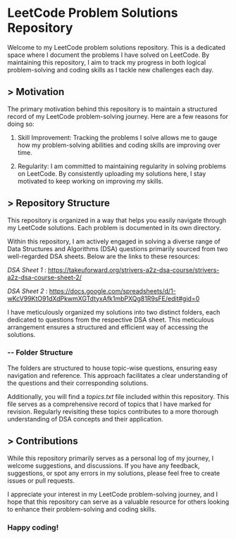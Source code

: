 # LeetCode Problem Solutions Repository

Welcome to my LeetCode problem solutions repository. This is a dedicated space where I document the problems I have solved on LeetCode. By maintaining this repository, I aim to track my progress in both logical problem-solving and coding skills as I tackle new challenges each day.


## > Motivation

The primary motivation behind this repository is to maintain a structured record of my LeetCode problem-solving journey. Here are a few reasons for doing so:

1. Skill Improvement: Tracking the problems I solve allows me to gauge how my problem-solving abilities and coding skills are improving over time.

2. Regularity: I am committed to maintaining regularity in solving problems on LeetCode. By consistently uploading my solutions here, I stay motivated to keep working on improving my skills.

## > Repository Structure

This repository is organized in a way that helps you easily navigate through my LeetCode solutions. Each problem is documented in its own directory.

Within this repository, I am actively engaged in solving a diverse range of Data Structures and Algorithms (DSA) questions primarily sourced from two well-regarded DSA sheets. Below are the links to these resources:


*DSA Sheet 1* : https://takeuforward.org/strivers-a2z-dsa-course/strivers-a2z-dsa-course-sheet-2/

*DSA Sheet 2* : https://docs.google.com/spreadsheets/d/1-wKcV99KtO91dXdPkwmXGTdtyxAfk1mbPXQg81R9sFE/edit#gid=0




I have meticulously organized my solutions into two distinct folders, each dedicated to questions from the respective DSA sheet. This meticulous arrangement ensures a structured and efficient way of accessing the solutions.

### -- Folder Structure
The folders are structured to house topic-wise questions, ensuring easy navigation and reference. This approach facilitates a clear understanding of the questions and their corresponding solutions.

Additionally, you will find a *topics.txt* file included within this repository. This file serves as a comprehensive record of topics that I have marked for revision. Regularly revisiting these topics contributes to a more thorough understanding of DSA concepts and their application.


## > Contributions

While this repository primarily serves as a personal log of my journey, I welcome suggestions, and discussions. If you have any feedback, suggestions, or spot any errors in my solutions, please feel free to create issues or pull requests.

I appreciate your interest in my LeetCode problem-solving journey, and I hope that this repository can serve as a valuable resource for others looking to enhance their problem-solving and coding skills.


### Happy coding!
